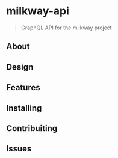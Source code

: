 # milkway-api

> GraphQL API for the milkway project

## About

## Design

## Features

## Installing

## Contribuiting

## Issues
